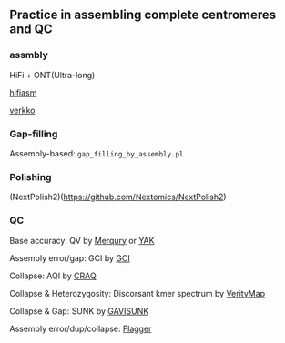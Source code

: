 ## Practice in assembling complete centromeres and QC
### assmbly

HiFi + ONT(Ultra-long)

[hifiasm](https://github.com/chhylp123/hifiasm)

[verkko](https://github.com/marbl/verkko)


### Gap-filling
Assembly-based:
`gap_filling_by_assembly.pl`


### Polishing
(NextPolish2)(https://github.com/Nextomics/NextPolish2)


### QC
Base accuracy: QV by [Merqury](https://github.com/marbl/merqury) or [YAK](https://github.com/lh3/yak)

Assembly error/gap: GCI by [GCI](https://github.com/yeeus/GCI)

Collapse: AQI by [CRAQ](https://github.com/JiaoLaboratory/CRAQ)

Collapse & Heterozygosity: Discorsant kmer spectrum by [VerityMap](https://github.com/ablab/VerityMap)

Collapse & Gap: SUNK by [GAVISUNK](https://github.com/pdishuck/GAVISUNK)

Assembly error/dup/collapse: [Flagger](https://github.com/mobinasri/flagger/)


